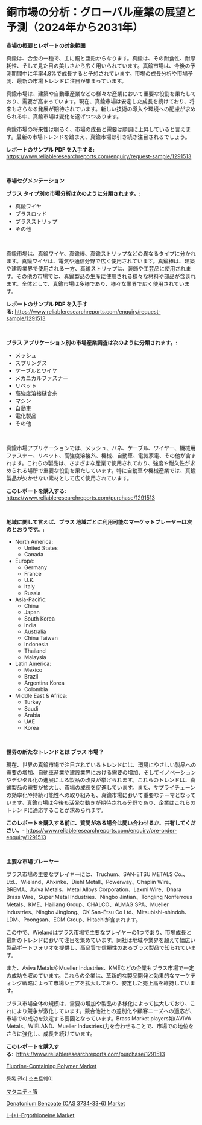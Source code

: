 <p><h1>銅市場の分析：グローバル産業の展望と予測（2024年から2031年）</h1></p><p><strong>市場の概要とレポートの対象範囲</strong></p>
<p><p>真鍮は、合金の一種で、主に銅と亜鉛からなります。真鍮は、その耐食性、耐摩耗性、そして見た目の美しさから広く用いられています。真鍮市場は、今後の予測期間中に年率4.8%で成長すると予想されています。市場の成長分析や市場予測、最新の市場トレンドに注目が集まっています。</p><p>真鍮市場は、建築や自動車産業などの様々な産業において重要な役割を果たしており、需要が高まっています。現在、真鍮市場は安定した成長を続けており、将来もさらなる発展が期待されています。新しい技術の導入や環境への配慮が求められる中、真鍮市場は変化を遂げつつあります。</p><p>真鍮市場の将来性は明るく、市場の成長と需要は順調に上昇していると言えます。最新の市場トレンドを踏まえ、真鍮市場は引き続き注目されるでしょう。</p></p>
<p><strong>レポートのサンプル PDF を入手する:</strong> <a href="https://www.reliableresearchreports.com/enquiry/request-sample/1291513">https://www.reliableresearchreports.com/enquiry/request-sample/1291513</a></p>
<p>&nbsp;</p>
<p><strong>市場セグメンテーション</strong></p>
<p><strong>ブラス タイプ別の市場分析は次のように分類されます。:</strong></p>
<p><ul><li>真鍮ワイヤ</li><li>ブラスロッド</li><li>ブラスストリップ</li><li>その他</li></ul></p>
<p>&nbsp;</p>
<p><p>真鍮市場は、真鍮ワイヤ、真鍮棒、真鍮ストリップなどの異なるタイプに分かれます。真鍮ワイヤは、電気や通信分野で広く使用されています。真鍮棒は、建築や建設業界で使用される一方、真鍮ストリップは、装飾や工芸品に使用されます。その他の市場では、真鍮製品の生産に使用される様々な材料や部品が含まれます。全体として、真鍮市場は多様であり、様々な業界で広く使用されています。</p></p>
<p><strong>レポートのサンプル PDF を入手する:</strong>&nbsp;<a href="https://www.reliableresearchreports.com/enquiry/request-sample/1291513">https://www.reliableresearchreports.com/enquiry/request-sample/1291513</a></p>
<p>&nbsp;</p>
<p><strong> ブラス アプリケーション別の市場産業調査は次のように分類されます。:</strong></p>
<p><ul><li>メッシュ</li><li>スプリングス</li><li>ケーブルとワイヤ</li><li>メカニカルファスナー</li><li>リベット</li><li>高強度溶接縫合糸</li><li>マシン</li><li>自動車</li><li>電化製品</li><li>その他</li></ul></p>
<p>&nbsp;</p>
<p><p>真鍮市場アプリケーションでは、メッシュ、バネ、ケーブル、ワイヤー、機械用ファスナー、リベット、高強度溶接糸、機械、自動車、電気家電、その他が含まれます。これらの製品は、さまざまな産業で使用されており、強度や耐久性が求められる場所で重要な役割を果たしています。特に自動車や機械産業では、真鍮製品が欠かせない素材として広く使用されています。</p></p>
<p><strong>このレポートを購入する:</strong>&nbsp; <a href="https://www.reliableresearchreports.com/purchase/1291513">https://www.reliableresearchreports.com/purchase/1291513</a></p>
<p>&nbsp;</p>
<p><strong>地域に関して言えば、ブラス 地域ごとに利用可能なマーケットプレーヤーは次のとおりです。:</strong></p>
<p><ul>
    <li>
        North America:
        <ul>
            <li>United States</li>
            <li>Canada</li>
        </ul>
    </li>
    <li>
        Europe:
        <ul>
            <li>Germany</li>
            <li>France</li>
            <li>U.K.</li>
            <li>Italy</li>
            <li>Russia</li>
        </ul>
    </li>
    <li>
        Asia-Pacific:
        <ul>
            <li>China</li>
            <li>Japan</li>
            <li>South Korea</li>
            <li>India</li>
            <li>Australia</li>
            <li>China Taiwan</li>
            <li>Indonesia</li>
            <li>Thailand</li>
            <li>Malaysia</li>
        </ul>
    </li>
    <li>
        Latin America:
        <ul>
            <li>Mexico</li>
            <li>Brazil</li>
            <li>Argentina Korea</li>
            <li>Colombia</li>
        </ul>
    </li>
    <li>
        Middle East & Africa:
        <ul>
            <li>Turkey</li>
            <li>Saudi</li>
            <li>Arabia</li>
            <li>UAE</li>
            <li>Korea</li>
        </ul>
    </li>
    </ul></p>
<p>&nbsp;</p>
<p><strong>世界の新たなトレンドとは ブラス 市場？</strong></p>
<p><p>現在、世界の真鍮市場で注目されているトレンドには、環境にやさしい製品への需要の増加、自動車産業や建設業界における需要の増加、そしてイノベーションやデジタル化の進展による製品の改良が挙げられます。これらのトレンドは、真鍮製品の需要が拡大し、市場の成長を促進しています。また、サプライチェーンの効率化や持続可能性への取り組みも、真鍮市場において重要なテーマとなっています。真鍮市場は今後も活発な動きが期待される分野であり、企業はこれらのトレンドに適応することが求められます。</p></p>
<p><strong>このレポートを購入する前に、質問がある場合は問い合わせるか、共有してください。</strong>- <a href="https://www.reliableresearchreports.com/enquiry/pre-order-enquiry/1291513">https://www.reliableresearchreports.com/enquiry/pre-order-enquiry/1291513</a></p>
<p>&nbsp;</p>
<p><strong>主要な市場プレーヤー</strong></p>
<p><p>ブラス市場の主要なプレイヤーには、Truchum、SAN-ETSU METALS Co.、Ltd.、Wieland、Ahxinke、Diehl Metall、Powerway、Chaplin Wire、BREMA、Aviva Metals、Metal Alloys Corporation、Laxmi Wire、Dhara Brass Wire、Super Metal Industries、Ningbo Jintian、Tongling Nonferrous Metals、KME、Hailiang Group、CHALCO、ALMAG SPA、Mueller Industries、Ningbo Jinglong、CK San-Etsu Co Ltd、Mitsubishi-shindoh、LDM、Poongsan、EGM Group、Hitachiが含まれます。</p><p>この中で、Wielandはブラス市場で主要なプレイヤーの1つであり、市場成長と最新のトレンドにおいて注目を集めています。同社は地域や業界を超えて幅広い製品ポートフォリオを提供し、高品質で信頼性のあるブラス製品で知られています。</p><p>また、Aviva MetalsやMueller Industries、KMEなどの企業もブラス市場で一定の成功を収めています。これらの企業は、革新的な製品開発と効果的なマーケティング戦略によって市場シェアを拡大しており、安定した売上高を維持しています。</p><p>ブラス市場全体の規模は、需要の増加や製品の多様化によって拡大しており、これにより競争が激化しています。競合他社との差別化や顧客ニーズへの適応が、市場での成功を決定する要因となっています。Brass Market players如(AVIVA Metals、WIELAND、Mueller Industries)力を合わせることで、市場での地位をさらに強化し、成長を続けています。</p></p>
<p><strong>このレポートを購入する:</strong>&nbsp;&nbsp;<a href="https://www.reliableresearchreports.com/purchase/1291513">https://www.reliableresearchreports.com/purchase/1291513</a></p>
<p><p><a href="https://github.com/Krish2023na/Market-Research-Report-List-3/blob/main/fluorine-containing-polymer-market.md">Fluorine-Containing Polymer Market</a></p><p><a href="https://github.com/crfsywufhm81415/Market-Research-Report-List-1/blob/main/38268081446.md">등록 관리 소프트웨어</a></p><p><a href="https://github.com/cnnriuez22368/Market-Research-Report-List-1/blob/main/45055841787.md">マタニティ服</a></p><p><a href="https://issuu.com/reportprime-2/docs/denatonium-benzoate-cas-3734-33-6-market-size-2030">Denatonium Benzoate (CAS 3734-33-6) Market</a></p><p><a href="https://boundless-drawbridge-702.notion.site/L-Ergothioneine-Market-Size-Market-Trends-and-Growth-Outlook-forecasted-for-period-from-2024-t-d3034ad400c74a758f2c2c6a45dfedf5">L-(+)-Ergothioneine Market</a></p></p>
